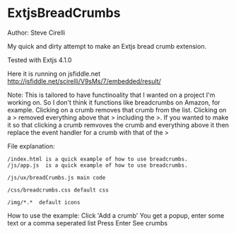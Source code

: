 ExtjsBreadCrumbs
================
Author: Steve Cirelli

My quick and dirty attempt to make an Extjs bread crumb extension. 

Tested with Extjs 4.1.0

Here it is running on jsfiddle.net
   http://jsfiddle.net/scirelli/V9sMs/7/embedded/result/

Note: This is tailored to have functinoality that I wanted on a project I'm working on. So I don't think it functions like breadcrumbs on Amazon, for example. 
      Clicking on a crumb removes that crumb from the list. Clicking on a > removed everything above that > including the >.
      If you wanted to make it so that clicking a crumb remvoves the crumb and everything above it then replace the event handler for a crumb with that of the >

File explanation:

    /index.html is a quick example of how to use breadcrumbs.
    /js/app.js  is a quick example of how to use breadcrumbs. 

    /js/ux/breadCrumbs.js main code

    /css/breadcrumbs.css default css

    /img/*.*  default icons

How to use the example:
    Click 'Add a crumb'
    You get a popup, enter some text or a comma seperated list
    Press Enter
    See crumbs
